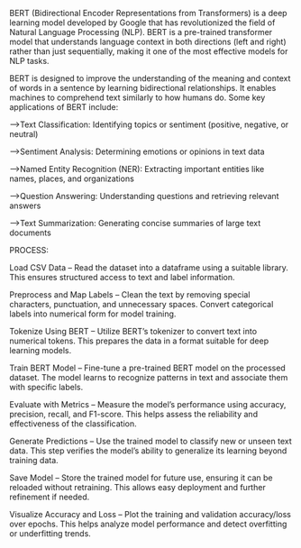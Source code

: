 BERT (Bidirectional Encoder Representations from Transformers) is a deep learning model developed by Google that has revolutionized the field of Natural Language Processing (NLP). BERT is a pre-trained transformer model that understands language context in both directions (left and right) rather than just sequentially, making it one of the most effective models for NLP tasks.

BERT is designed to improve the understanding of the meaning and context of words in a sentence by learning bidirectional relationships. It enables machines to comprehend text similarly to how humans do. Some key applications of BERT include:

-->Text Classification: Identifying topics or sentiment (positive, negative, or neutral)

-->Sentiment Analysis: Determining emotions or opinions in text data

-->Named Entity Recognition (NER): Extracting important entities like names, places, and organizations

-->Question Answering: Understanding questions and retrieving relevant answers

-->Text Summarization: Generating concise summaries of large text documents


PROCESS: 

Load CSV Data – Read the dataset into a dataframe using a suitable library. This ensures structured access to text and label information.

Preprocess and Map Labels – Clean the text by removing special characters, punctuation, and unnecessary spaces. Convert categorical labels into numerical form for model training.

Tokenize Using BERT – Utilize BERT’s tokenizer to convert text into numerical tokens. This prepares the data in a format suitable for deep learning models.

Train BERT Model – Fine-tune a pre-trained BERT model on the processed dataset. The model learns to recognize patterns in text and associate them with specific labels.

Evaluate with Metrics – Measure the model’s performance using accuracy, precision, recall, and F1-score. This helps assess the reliability and effectiveness of the classification.

Generate Predictions – Use the trained model to classify new or unseen text data. This step verifies the model’s ability to generalize its learning beyond training data.

Save Model – Store the trained model for future use, ensuring it can be reloaded without retraining. This allows easy deployment and further refinement if needed.

Visualize Accuracy and Loss – Plot the training and validation accuracy/loss over epochs. This helps analyze model performance and detect overfitting or underfitting trends.
